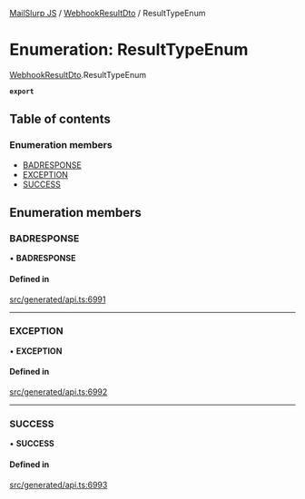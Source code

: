 [MailSlurp JS](../README.md) / [WebhookResultDto](../modules/WebhookResultDto.md) / ResultTypeEnum

# Enumeration: ResultTypeEnum

[WebhookResultDto](../modules/WebhookResultDto.md).ResultTypeEnum

**`export`**

## Table of contents

### Enumeration members

- [BADRESPONSE](WebhookResultDto.ResultTypeEnum.md#badresponse)
- [EXCEPTION](WebhookResultDto.ResultTypeEnum.md#exception)
- [SUCCESS](WebhookResultDto.ResultTypeEnum.md#success)

## Enumeration members

### BADRESPONSE

• **BADRESPONSE**

#### Defined in

[src/generated/api.ts:6991](https://github.com/mailslurp/mailslurp-client/blob/f0f645f/src/generated/api.ts#L6991)

___

### EXCEPTION

• **EXCEPTION**

#### Defined in

[src/generated/api.ts:6992](https://github.com/mailslurp/mailslurp-client/blob/f0f645f/src/generated/api.ts#L6992)

___

### SUCCESS

• **SUCCESS**

#### Defined in

[src/generated/api.ts:6993](https://github.com/mailslurp/mailslurp-client/blob/f0f645f/src/generated/api.ts#L6993)
